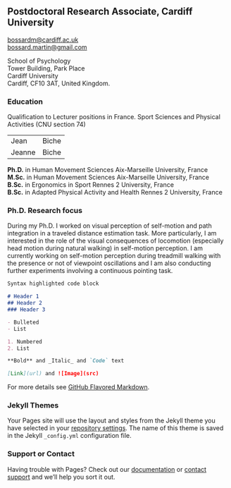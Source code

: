 ## Postdoctoral Research Associate, Cardiff University

bossardm@cardiff.ac.uk <br>
bossard.martin@gmail.com <br>

School of Psychology <br>
Tower Building, Park Place <br>
Cardiff University <br>
Cardiff, CF10 3AT, United Kingdom.

### Education

Qualification to Lecturer positions in France. Sport Sciences and Physical Activities (CNU section 74) <br>

<table>
  <tr>
    <td>Jean</td>
    <td>Biche</td>
  </tr>
  <tr>
    <td>Jeanne</td>
    <td>Biche</td>
  </tr>
</table>

**Ph.D.** in Human Movement Sciences              Aix-Marseille University, France <br>
**M.Sc.** in Human Movement Sciences              Aix-Marseille University, France <br>
**B.Sc.** in Ergonomics in Sport                     Rennes 2 University, France <br>
**B.Sc.** in Adapted Physical Activity and Health    Rennes 2 University, France

### Ph.D. Research focus

During my Ph.D. I worked on visual perception of self-motion and path integration in a traveled distance estimation task. More particularly, I am interested in the role of the visual consequences of locomotion (especially head motion during natural walking) in self-motion perception. I am currently working on self-motion perception during treadmill walking with the presence or not of viewpoint oscillations and I am also conducting further experiments involving a continuous pointing task.


```markdown
Syntax highlighted code block

# Header 1
## Header 2
### Header 3

- Bulleted
- List

1. Numbered
2. List

**Bold** and _Italic_ and `Code` text

[Link](url) and ![Image](src)
```

For more details see [GitHub Flavored Markdown](https://guides.github.com/features/mastering-markdown/).

### Jekyll Themes

Your Pages site will use the layout and styles from the Jekyll theme you have selected in your [repository settings](https://github.com/martin-bossard/supersite/settings). The name of this theme is saved in the Jekyll `_config.yml` configuration file.

### Support or Contact

Having trouble with Pages? Check out our [documentation](https://docs.github.com/categories/github-pages-basics/) or [contact support](https://github.com/contact) and we’ll help you sort it out.
